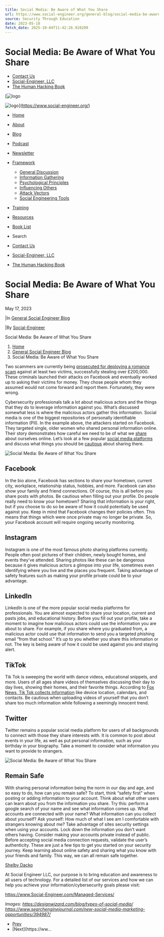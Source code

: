```yaml
---
title: Social Media: Be Aware of What You Share
url: https://www.social-engineer.org/general-blog/social-media-be-aware-of-what-you-share/
source: Security Through Education
date: 2023-05-18
fetch_date: 2025-10-04T11:42:26.928209
---
```


# Social Media: Be Aware of What You Share

* [Contact Us](https://www.social-engineer.org/contact-us/)
* [Social-Engineer, LLC](https://www.social-engineer.com/)
* [The Human Hacking Book](https://humanhackingbook.com/)

[![logo](https://www.social-engineer.org/wp-content/uploads/2021/01/logo-seorg-black@2x.png)

![logo](https://www.social-engineer.org/wp-content/uploads/2021/01/logo-seorg-white@2x.png)](https://www.social-engineer.org/)

* [Home](https://www.social-engineer.org/)
* [About](https://www.social-engineer.org/about/)
* [Blog](https://www.social-engineer.org/blog/)
* [Podcast](https://www.social-engineer.org/podcasts)
* [Newsletter](https://www.social-engineer.org/newsletter/)
* [Framework](https://www.social-engineer.org/framework/general-discussion/)
  + [General Discussion](https://www.social-engineer.org/framework/general-discussion/)
  + [Information Gathering](https://www.social-engineer.org/framework/information-gathering/)
  + [Psychological Principles](https://www.social-engineer.org/framework/psychological-principles/)
  + [Influencing Others](https://www.social-engineer.org/framework/influencing-others/)
  + [Attack Vectors](https://www.social-engineer.org/framework/attack-vectors/)
  + [Social Engineering Tools](https://www.social-engineer.org/framework/se-tools/)
* [Training](https://www.social-engineer.com/training-courses/foundational-application-of-social-engineering/)
* [Resources](https://www.social-engineer.org/resources/)
* [Book List](https://www.social-engineer.org/books-list/)

* Search

* [Contact Us](https://www.social-engineer.org/contact-us/)
* [Social-Engineer, LLC](https://www.social-engineer.com/)
* [The Human Hacking Book](https://humanhackingbook.com/)

# Social Media: Be Aware of What You Share

May 17, 2023

|In [General Social Engineer Blog](https://www.social-engineer.org/category/general-blog/ "View all posts in General Social Engineer Blog")

|By [Social-Engineer](https://www.social-engineer.org/author/karen/)

Social Media: Be Aware of What You Share

1. [Home](https://www.social-engineer.org/)
2. [General Social Engineer Blog](https://www.social-engineer.org/category/general-blog/)
3. Social Media: Be Aware of What You Share

Two scammers are currently being [prosecuted for deploying a romance scam](https://www.chroniclelive.co.uk/news/north-east-news/heartless-scammers-used-romance-fraud-26189475) against at least two victims, successfully stealing over £200,000. These criminals launched their attacks on Facebook and eventually worked up to asking their victims for money. They chose people whom they assumed would not come forward and report them. Fortunately, they were wrong.

Cybersecurity professionals talk a lot about malicious actors and the things that they do to leverage information against you. What’s discussed somewhat less is where the malicious actors gather this information. Social media is one of the biggest repositories of personally identifiable information (PII). In the example above, the attackers started on Facebook. They targeted single, older women who shared personal information online. Their story demonstrates how careful we need to be of what we [share](https://enough.org/stats_social_media) about ourselves online. Let’s look at a few popular [social media platforms](https://www.social-engineer.org/general-blog/social-media-dont-get-burned-overexposure/) and discuss what things you should be [cautious](https://internetsafety101.org/snsdangers) about sharing there.

![Social Media: Be Aware of What You Share](https://www.social-engineer.org/wp-content/uploads/2023/03/2023-May-SEORG-blog-Image-1-1024x768.jpg)

## Facebook

In the bio alone, Facebook has sections to share your hometown, current city, workplace, relationship status, hobbies, and more. Facebook can also show your family and friend connections. Of course, this is all before you share posts with photos. Be cautious when filling out your profile. Do people really need to know your hometown? Sharing that information is your right, but if you choose to do so be aware of how it could potentially be used against you. Keep in mind that Facebook changes their policies often. This means that things which were once private may no longer be private. So, your Facebook account will require ongoing security monitoring.

## Instagram

Instagram is one of the most famous photo sharing platforms currently. People often post pictures of their children, newly bought homes, and events they’ve attended. Sharing photos like these can be dangerous because it gives malicious actors a glimpse into your life, sometimes even identifying where you live and the places you frequent. Taking advantage of safety features such as making your profile private could be to your advantage.

## LinkedIn

LinkedIn is one of the more popular social media platforms for professionals. You are almost expected to share your location, current and pasts jobs, and educational history. Before you fill out your profile, take a moment to imagine how malicious actors could use the information you are about to share. For example, if you share where you graduated from, a malicious actor could use that information to send you a targeted phishing email “from that school.” It’s up to you whether you share this information or not. The key is being aware of how it could be used against you and staying alert.

## TikTok

Tik Tok is sweeping the world with dance videos, educational snippets, and more. Users of all ages share videos of themselves discussing their day to day lives, showing their homes, and their favorite things. According to [Fox News, Tik Tok collects information](https://www.foxnews.com/media/experts-warn-about-dangers-tik-tok-being-used-schools) like device location, calendars, and contacts. Be cautious when uploading videos of yourself that you don’t share too much information while following a seemingly innocent trend.

## Twitter

Twitter remains a popular social media platform for users of all backgrounds to connect with those they share interests with. It is common to post about events in your life, as well as put personal information, such as your birthday in your biography. Take a moment to consider what information you want to provide to strangers.

![Social Media: Be Aware of What You Share](https://www.social-engineer.org/wp-content/uploads/2023/03/2023-May-SEORG-blog-Image-2.jpg-1024x521.png)

## Remain Safe

With sharing personal information being the norm in our day and age, and so easy to do, how can you remain safe? To start, think “safety first” when posting or adding information to your account. Think about what other users can learn about you from the information you share. Try this: perform a google search of your name and see what information comes up. What accounts are connected with your name? What information can you collect about yourself? Ask yourself: How much of what I see am I comfortable with strangers knowing about me? Take advantage of sites security settings when using your accounts. Lock down the information you don’t want others having. Consider making your accounts private instead of public. Before accepting social media connection requests, validate the user’s authenticity. These are just a few tips to get you started on your security journey. Keep learning about online safety and sharing what you know with your friends and family. This way, we can all remain safe together.

[Shelby Dacko](https://www.linkedin.com/in/shelby-dacko-795aab245/)

At Social Engineer LLC, our purpose is to bring education and awareness to all users of technology. For a detailed list of our services and how we can help you achieve your information/cybersecurity goals please visit:

<https://www.Social-Engineer.com/Managed-Services/>

*Images:
https://designwizard.com/blog/types-of-social-media/
https://www.searchenginejournal.com/new-social-media-marketing-opportunities/394987/*

* [Prev](https://www.social-engineer.org/newsletter/change-resistance-and-cybersecurity/)
* [Next](https://ww...